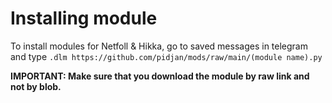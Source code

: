 # Installing module

To install modules for Netfoll & Hikka, go to saved messages in telegram and type `.dlm https://github.com/pidjan/mods/raw/main/(module name).py`

**IMPORTANT: Make sure that you download the module by raw link and not by blob.**
